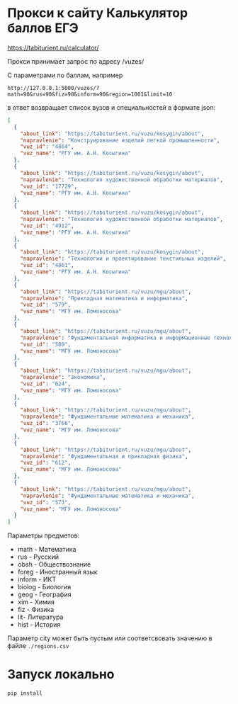 # Прокси к сайту Калькулятор баллов ЕГЭ

https://tabiturient.ru/calculator/

Прокси принимает запрос по адресу /vuzes/

С параметрами по баллам, например 

`http://127.0.0.1:5000/vuzes/?math=90&rus=90&fiz=90&inform=90&region=1001&limit=10`

в ответ возвращает список вузов и специальностей в формате json:

```json
[
  {
    "about_link": "https://tabiturient.ru/vuzu/kosygin/about", 
    "napravlenie": "Конструирование изделий легкой промышленности", 
    "vuz_id": "4864", 
    "vuz_name": "РГУ им. А.Н. Косыгина"
  }, 
  {
    "about_link": "https://tabiturient.ru/vuzu/kosygin/about", 
    "napravlenie": "Технология художественной обработки материалов", 
    "vuz_id": "17729", 
    "vuz_name": "РГУ им. А.Н. Косыгина"
  }, 
  {
    "about_link": "https://tabiturient.ru/vuzu/kosygin/about", 
    "napravlenie": "Технология художественной обработки материалов", 
    "vuz_id": "4912", 
    "vuz_name": "РГУ им. А.Н. Косыгина"
  }, 
  {
    "about_link": "https://tabiturient.ru/vuzu/kosygin/about", 
    "napravlenie": "Технологии и проектирование текстильных изделий", 
    "vuz_id": "4861", 
    "vuz_name": "РГУ им. А.Н. Косыгина"
  }, 
  {
    "about_link": "https://tabiturient.ru/vuzu/mgu/about", 
    "napravlenie": "Прикладная математика и информатика", 
    "vuz_id": "579", 
    "vuz_name": "МГУ им. Ломоносова"
  }, 
  {
    "about_link": "https://tabiturient.ru/vuzu/mgu/about", 
    "napravlenie": "Фундаментальная информатика и информационные технологии", 
    "vuz_id": "580", 
    "vuz_name": "МГУ им. Ломоносова"
  }, 
  {
    "about_link": "https://tabiturient.ru/vuzu/mgu/about", 
    "napravlenie": "Экономика", 
    "vuz_id": "624", 
    "vuz_name": "МГУ им. Ломоносова"
  }, 
  {
    "about_link": "https://tabiturient.ru/vuzu/mgu/about", 
    "napravlenie": "Фундаментальные математика и механика", 
    "vuz_id": "3766", 
    "vuz_name": "МГУ им. Ломоносова"
  }, 
  {
    "about_link": "https://tabiturient.ru/vuzu/mgu/about", 
    "napravlenie": "Фундаментальная и прикладная физика", 
    "vuz_id": "612", 
    "vuz_name": "МГУ им. Ломоносова"
  }, 
  {
    "about_link": "https://tabiturient.ru/vuzu/mgu/about", 
    "napravlenie": "Фундаментальные математика и механика", 
    "vuz_id": "573", 
    "vuz_name": "МГУ им. Ломоносова"
  }
]
```

Параметры предметов:

* math - Математика
* rus - Русский
* obsh - Обществознание
* foreg - Иностранный язык
* inform - ИКТ
* biolog - Биология
* geog - География
* xim - Химия 
* fiz - Физика
* lit- Литература
* hist - История

Параметр city может быть пустым или соответсвовать значению в файле `./regions.csv`

# Запуск локально 

`pip install`

